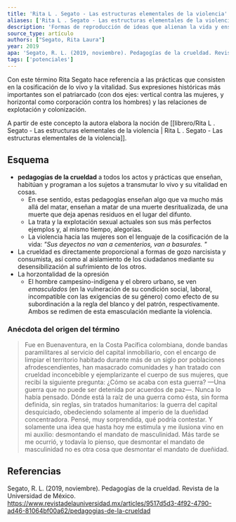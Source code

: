 ```yaml
---
title: 'Rita L . Segato - Las estructuras elementales de la violencia'
aliases: ['Rita L . Segato - Las estructuras elementales de la violencia', 'pedagogías de la crueldad']
description: 'Formas de reproducción de ideas que alienan la vida y enseñan a despreciarla y violentarla'
source_type: artículo
authors: ["Segato, Rita Laura"]
year: 2019
apa: 'Segato, R. L. (2019, noviembre). Pedagogías de la crueldad. Revista de la Universidad de México. https://www.revistadelauniversidad.mx/articles/9517d5d3-4f92-4790-ad46-81064bf00a62/pedagogias-de-la-crueldad'
tags: ['potenciales']
---
```


Con este término Rita Segato hace referencia a las prácticas que consisten en la cosificación de lo vivo y la vitalidad. Sus expresiones históricas más importantes son el patriarcado (con dos ejes: vertical contra las mujeres, y horizontal como corporación contra los hombres) y las relaciones de explotación y colonización.

A partir de este concepto la autora elabora la noción de [[librero/Rita L . Segato - Las estructuras elementales de la violencia | Rita L . Segato - Las estructuras elementales de la violencia]].

## Esquema

- **pedagogías de la crueldad** a todos los actos y prácticas que enseñan, habitúan y programan a los sujetos a transmutar lo vivo y su vitalidad en cosas.
	- En ese sentido, estas pedagogías enseñan algo que va mucho más allá del matar, enseñan a matar de una muerte desritualizada, de una muerte que deja apenas residuos en el lugar del difunto. 
	- La trata y la explotación sexual actuales son sus más perfectos ejemplos y, al mismo tiempo, alegorías.
	- La violencia hacia las mujeres son el lenguaje de la cosificación de la vida: *"Sus deyectos no van a cementerios, van a basurales. "*
- La crueldad es directamente proporcional a formas de gozo narcisista y consumista, así como al aislamiento de los ciudadanos mediante su desensibilización al sufrimiento de los otros. 
- La horzontalidad de la opresión
	- El hombre campesino-indígena y el obrero urbano, se ven *emasculados* (en la vulneración de su condición social, laboral, incompatible con las exigencias de su género) como efecto de su subordinación a la regla del blanco y del patrón, respectivamente. Ambos se redimen de esta emasculación mediante la violencia.

### Anécdota del origen del término

> Fue en Buenaventura, en la Costa Pacífica colombiana, donde bandas paramilitares al servicio del capital inmobiliario, con el encargo de limpiar el territorio habitado durante más de un siglo por poblaciones afrodescendientes, han masacrado comunidades y han tratado con crueldad inconcebible y ejemplarizante el cuerpo de sus mujeres, que recibí la siguiente pregunta: ¿Cómo se acaba con esta guerra? —Una guerra que no puede ser detenida por acuerdos de paz—. Nunca lo había pensado. Dónde está la raíz de una guerra como ésta, sin forma definida, sin reglas, sin tratados humanitarios: la guerra del capital desquiciado, obedeciendo solamente al imperio de la dueñidad concentradora. Pensé, muy sorprendida, qué podría contestar. Y solamente una idea que hasta hoy me estimula y me ilusiona vino en mi auxilio: desmontando el mandato de masculinidad. Más tarde se me ocurrió, y todavía lo pienso, que desmontar el mandato de masculinidad no es otra cosa que desmontar el mandato de dueñidad.

## Referencias

Segato, R. L. (2019, noviembre). Pedagogías de la crueldad. Revista de la Universidad de México. https://www.revistadelauniversidad.mx/articles/9517d5d3-4f92-4790-ad46-81064bf00a62/pedagogias-de-la-crueldad
